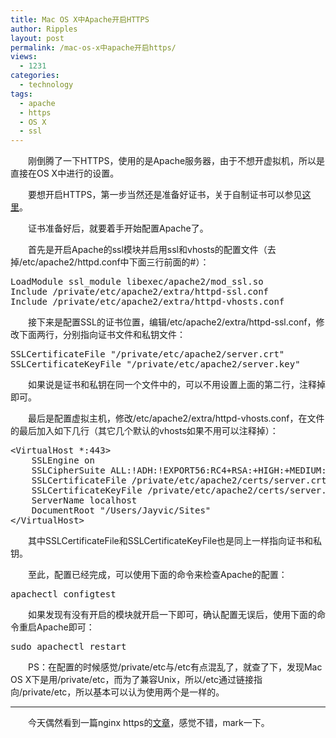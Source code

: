 ```yaml
---
title: Mac OS X中Apache开启HTTPS
author: Ripples
layout: post
permalink: /mac-os-x中apache开启https/
views:
  - 1231
categories:
  - technology
tags:
  - apache
  - https
  - OS X
  - ssl
---
```

<p style="text-indent: 2em;">
  刚倒腾了一下HTTPS，使用的是Apache服务器，由于不想开虚拟机，所以是直接在OS X中进行的设置。
</p>

<p style="text-indent: 2em;">
  要想开启HTTPS，第一步当然还是准备好证书，关于自制证书可以参见<a href="http://geekjayvic.sinaapp.com/?p=481" target="_blank">这里</a>。
</p>

<p style="text-indent: 2em;">
  证书准备好后，就要着手开始配置Apache了。
</p>

<!--more-->

<p style="text-indent: 2em;">
  首先是开启Apache的ssl模块并启用ssl和vhosts的配置文件（去掉<span style="text-indent: 32px;">/etc/apache2/</span><span style="text-indent: 32px;">httpd.conf中</span>下面三行前面的#）：
</p>

<pre class="brush:plain;toolbar:false">LoadModule&nbsp;ssl_module&nbsp;libexec/apache2/mod_ssl.so
Include&nbsp;/private/etc/apache2/extra/httpd-ssl.conf
Include&nbsp;/private/etc/apache2/extra/httpd-vhosts.conf</pre>

<p style="text-indent: 2em;">
  接下来是配置SSL的证书位置，编辑/etc/apache2/extra/httpd-ssl.conf，修改下面两行，分别指向证书文件和私钥文件：
</p>

<pre class="brush:plain;toolbar:false">SSLCertificateFile&nbsp;"/private/etc/apache2/server.crt"
SSLCertificateKeyFile&nbsp;"/private/etc/apache2/server.key"</pre>

<p style="text-indent: 2em;">
  如果说是证书和私钥在同一个文件中的，可以不用设置上面的第二行，注释掉即可。
</p>

<p style="text-indent: 2em;">
  最后是配置虚拟主机，修改/etc/apache2/extra/httpd-vhosts.conf，在文件的最后加入如下几行（其它几个默认的vhosts如果不用可以注释掉）：
</p>

<pre class="brush:plain;toolbar:false">&lt;VirtualHost&nbsp;*:443&gt;
&nbsp;&nbsp;&nbsp;&nbsp;SSLEngine&nbsp;on
&nbsp;&nbsp;&nbsp;&nbsp;SSLCipherSuite&nbsp;ALL:!ADH:!EXPORT56:RC4+RSA:+HIGH:+MEDIUM:+LOW:+SSLv2:+EXP:+eNULL
&nbsp;&nbsp;&nbsp;&nbsp;SSLCertificateFile&nbsp;/private/etc/apache2/certs/server.crt
&nbsp;&nbsp;&nbsp;&nbsp;SSLCertificateKeyFile&nbsp;/private/etc/apache2/certs/server.key
&nbsp;&nbsp;&nbsp;&nbsp;ServerName&nbsp;localhost
&nbsp;&nbsp;&nbsp;&nbsp;DocumentRoot&nbsp;"/Users/Jayvic/Sites"
&lt;/VirtualHost&gt;</pre>

<p style="text-indent: 2em;">
  其中SSLCertificateFile和SSLCertificateKeyFile也是同上一样指向证书和私钥。
</p>

<p style="text-indent: 2em;">
  至此，配置已经完成，可以使用下面的命令来检查Apache的配置：
</p>

<pre class="brush:bash;toolbar:false">apachectl&nbsp;configtest</pre>

<p style="text-indent: 2em;">
  如果发现有没有开启的模块就开启一下即可，确认配置无误后，使用下面的命令重启Apache即可：
</p>

<pre class="brush:bash;toolbar:false">sudo&nbsp;apachectl&nbsp;restart</pre>

<p style="text-indent: 2em;">
  PS：在配置的时候感觉/private/etc与/etc有点混乱了，就查了下，发现Mac OS X下是用/private/etc，而为了兼容Unix，所以/etc通过链接指向/private/etc，所以基本可以认为使用两个是一样的。
</p>

* * *

<p style="text-indent: 2em;">
  今天偶然看到一篇nginx https的<a href="https://s.how/nginx-ssl/" target="_blank">文章</a>，感觉不错，mark一下。
</p>
